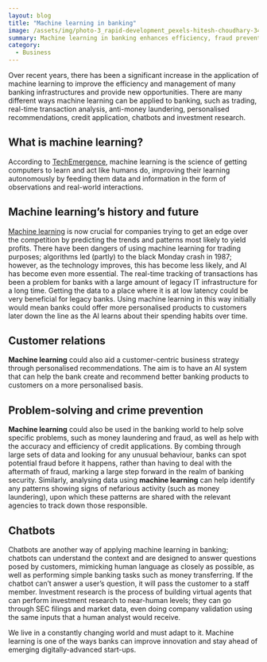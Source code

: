 ```yaml
---
layout: blog
title: "Machine learning in banking"
image: /assets/img/photo-3_rapid-development_pexels-hitesh-choudhary-340152.jpg
summary: Machine learning in banking enhances efficiency, fraud prevention, and personalized services, evolving from transaction analysis to customer-focused chatbots and investment research, ensuring banks stay competitive and secure.
category:
  - Business
---
```


Over recent years, there has been a significant increase in the application of machine learning to improve the efficiency and management of many banking infrastructures and provide new opportunities. There are many different ways machine learning can be applied to banking, such as trading, real-time transaction analysis, anti-money laundering, personalised recommendations, credit application, chatbots and investment research.

## What is machine learning?
According to [TechEmergence](https://emerj.com/), machine learning is the science of getting computers to learn and act like humans do, improving their learning autonomously by feeding them data and information in the form of observations and real-world interactions.

## Machine learning’s history and future
[Machine learning](https://headchannel.co.uk/blog/take-artificial-intelligence-home/) is now crucial for companies trying to get an edge over the competition by predicting the trends and patterns most likely to yield profits. There have been dangers of using machine learning for trading purposes; algorithms led (partly) to the black Monday crash in 1987; however, as the technology improves, this has become less likely, and AI has become even more essential. The real-time tracking of transactions has been a problem for banks with a large amount of legacy IT infrastructure for a long time. Getting the data to a place where it is at low latency could be very beneficial for legacy banks. Using machine learning in this way initially would mean banks could offer more personalised products to customers later down the line as the AI learns about their spending habits over time.

## Customer relations
**Machine learning** could also aid a customer-centric business strategy through personalised recommendations. The aim is to have an AI system that can help the bank create and recommend better banking products to customers on a more personalised basis.

## Problem-solving and crime prevention
**Machine learning** could also be used in the banking world to help solve specific problems, such as money laundering and fraud, as well as help with the accuracy and efficiency of credit applications. By combing through large sets of data and looking for any unusual behaviour, banks can spot potential fraud before it happens, rather than having to deal with the aftermath of fraud, marking a large step forward in the realm of banking security. Similarly, analysing data using **machine learning** can help identify any patterns showing signs of nefarious activity (such as money laundering), upon which these patterns are shared with the relevant agencies to track down those responsible.

## Chatbots
Chatbots are another way of applying machine learning in banking; chatbots can understand the context and are designed to answer questions posed by customers, mimicking human language as closely as possible, as well as performing simple banking tasks such as money transferring. If the chatbot can’t answer a user’s question, it will pass the customer to a staff member. Investment research is the process of building virtual agents that can perform investment research to near-human levels; they can go through SEC filings and market data, even doing company validation using the same inputs that a human analyst would receive.

We live in a constantly changing world and must adapt to it. Machine learning is one of the ways banks can improve innovation and stay ahead of emerging digitally-advanced start-ups.
